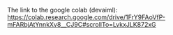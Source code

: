 The link to the google colab (devaiml):
https://colab.research.google.com/drive/1FrY9FAoVfP-mFARbjAtYnnkXv8__CJ9C#scrollTo=LvkxJLK872xG
